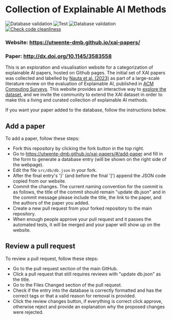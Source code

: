 # Collection of Explainable AI Methods
![Database validation](https://github.com/utwente-dmb/xai-papers/actions/workflows/main.yml/badge.svg)
![Test](https://github.com/utwente-dmb/xai-papers/actions/workflows/test.yml/badge.svg)
![Database validation](https://github.com/utwente-dmb/xai-papers/actions/workflows/deploy.yml/badge.svg)
[![Check code cleanliness](https://github.com/utwente-dmb/xai-papers/actions/workflows/linter.yml/badge.svg)](https://github.com/utwente-dmb/xai-papers/actions/workflows/linter.yml)


### Website: https://utwente-dmb.github.io/xai-papers/
### Paper: http://dx.doi.org/10.1145/3583558
This is an exploration and visualisation website for a categorization of explainable AI papers, hosted on Github pages. The initial set of XAI papers was collected and labelled by [Nauta et al. (2023)](http://dx.doi.org/10.1145/3583558) as part of a large-scale literature review on the evaluation of Explainable AI, published in [ACM Computing Surveys](https://dl.acm.org/doi/10.1145/3583558). This website provides an interactive way to [explore the dataset](https://utwente-dmb.github.io/xai-papers/#/papers), and we invite the community to extend the XAI dataset in order to make this a living and curated collection of explainable AI methods. 

If you want your paper added to the database, follow the instructions below.

## Add a paper
To add a paper, follow these steps:
- Fork this repository by clicking the fork button in the top right.
- Go to https://utwente-dmb.github.io/xai-papers/#/add-paper and fill in the form to generate a database entry (will be shown on the right side of the webpage).
- Edit the file ```src/db/db.json``` in your fork.
- After the final entry's '}' (and before the final ']') append the JSON code copied from our website.
- Commit the changes. The current naming convention for the commit is as follows, the title of the commit should remain "update db.json" and in the commit message please include the title, the link to the paper, and the authors of the paper you added.
- Create a new pull request from your forked repository to the main repository. 
- When enough people approve your pull request and it passes the automated tests, it will be merged and your paper will show up on the website.

## Review a pull request
To review a pull request, follow these steps:
- Go to the pull request section of the main GitHub.
- Click a pull request that still requires reviews with "update db.json" as the title.
- Go to the Files Changed section of the pull request.
- Check if the entry into the database is correctly formatted and has the correct tags or that a valid reason for removal is provided.
- Click the review changes button, if everything is correct click approve, otherwise reject and provide an explanation why the proposed changes were rejected. 
